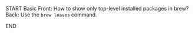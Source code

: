 START
Basic
Front: How to show only top-level installed packages in brew?
Back: 
Use the `brew leaves` command.
<!--ID: 1709968297301-->
END
